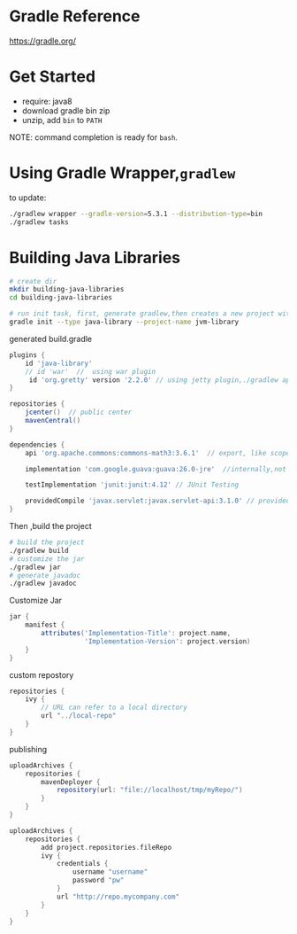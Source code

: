 
# Gradle Reference
https://gradle.org/

# Get Started
- require: java8
- download gradle bin zip
- unzip, add `bin` to `PATH`

NOTE: command completion is ready for `bash`.
# Using Gradle Wrapper,`gradlew`
to update:
```bash
./gradlew wrapper --gradle-version=5.3.1 --distribution-type=bin
./gradlew tasks
```


# Building Java Libraries
```bash
# create dir
mkdir building-java-libraries
cd building-java-libraries

# run init task, first, generate gradlew,then creates a new project with a concrete structure: build.gradle, gradle/{wrapper/{gradel-wrapper.jar,gradle-wrapper.properties}}, gradlew, gradlew.bat, settings.gradle, src/main/java, test/main/java
gradle init --type java-library --project-name jvm-library
```

generated build.gradle
```gradle
plugins {
    id 'java-library'
    // id 'war'  //  using war plugin
     id 'org.gretty' version '2.2.0' // using jetty plugin,./gradlew appRun to run
}

repositories {
    jcenter()  // public center
    mavenCentral()
}

dependencies {
    api 'org.apache.commons:commons-math3:3.6.1'  // export, like scope=compile

    implementation 'com.google.guava:guava:26.0-jre'  //internally,not exposed,like scope=test

    testImplementation 'junit:junit:4.12' // JUnit Testing

    providedCompile 'javax.servlet:javax.servlet-api:3.1.0' // provided
}
```
Then ,build the project
```bash
# build the project
./gradlew build
# customize the jar
./gradlew jar
# generate javadoc
./gradlew javadoc
```

Customize Jar
```gradle
jar {
    manifest {
        attributes('Implementation-Title': project.name,
                   'Implementation-Version': project.version)
    }
}
```
custom repostory
```gradle
repositories {
    ivy {
        // URL can refer to a local directory
        url "../local-repo"
    }
}
```
publishing
```gradle
uploadArchives {
    repositories {
        mavenDeployer {
            repository(url: "file://localhost/tmp/myRepo/")
        }
    }
}

uploadArchives {
    repositories {
        add project.repositories.fileRepo
        ivy {
            credentials {
                username "username"
                password "pw"
            }
            url "http://repo.mycompany.com"
        }
    }
}
```
